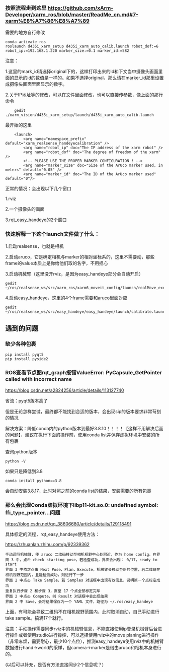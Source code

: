 ### 按照流程走到这里 https://github.com/xArm-Developer/xarm_ros/blob/master/ReadMe_cn.md#7-xarm%E8%A7%86%E8%A7%89

需要的地方自行修改

    conda activate ros
    roslaunch d435i_xarm_setup d435i_xarm_auto_calib.launch robot_dof:=6 robot_ip:=192.168.1.220 marker_size:=0.1 marker_id:=582

注意：

1.这里的mark_id请选择original下的，这样打印出来的id和下文当中摄像头画面里面的显示的id的数值是一样的。如果不选择original，那么请在marker_id那里设置成摄像头画面里面显示的数字。

2.关于IP地址等的修改，可以在文件里面修改，也可以直接传参数，像上面的那行命令

        gedit ./xarm_vision/d435i_xarm_setup/launch/d435i_xarm_auto_calib.launch

最开始的这里

        <launch>
            <arg name="namespace_prefix" default="xarm_realsense_handeyecalibration" />
            <arg name="robot_ip" doc="The IP address of the xarm robot" />
            <arg name="robot_dof" doc="The degree of freedom of the xarm" />
            <!-- PLEASE USE THE PROPER MARKER CONFIGURATION ! -->
            <arg name="marker_size" doc="Size of the ArUco marker used, in meters" default="0.05" />
            <arg name="marker_id" doc="The ID of the ArUco marker used" default="0"/>


正常的情况：会出现以下几个窗口

1.rviz

2.一个摄像头的画面

3.rqt_easy_handeye的2个窗口

### 快速解释一下这个launch文件做了什么：

1.启动realsense，也就是相机

2.启动aruco，它是确定相机与marker的相对坐标系的，这里不需要动，那些frame的value本质上是你给他们取的名字，不用担心

3.启动机械臂（这里没开rviz，是因为easy_handeye部分会自动开启）
    
    gedit ~/ros/realsense_ws/src/xarm_ros/xarm6_moveit_config/launch/realMove_exec.launch

4.启动easy_handeye，这里的4个frame需要和aruco里面对应

    gedit ~/ros/realsense_ws/src/easy_handeye/easy_handeye/launch/calibrate.launch

## 遇到的问题

### 缺少各种包裹
    pip install pyqt5
    pip install pyside2

### ROS查看节点图rqt_graph报错ValueError: PyCapsule_GetPointer called with incorrect name

https://blog.csdn.net/a2824256/article/details/113127740

省流：pyqt5版本高了

但是无论怎样尝试，最终都不能找到合适的版本，会出现sip的版本要求非常苛刻的情况

解决方案：降低conda内的python版本到最好3.8.10！！！！【这样不用解决后面的问题】，建议在执行下面的操作前，使用conda list并保存虚拟环境中安装的所有包裹

查询python版本

    python -V

如果只是降低到3.8

    conda install python==3.8

会自动安装3.8.17，此时对照之前的conda list的结果，安装需要的所有包裹

### 那么会出现Conda虚拟环境下libp11-kit.so.0: undefined symbol: ffi_type_pointer...问题

https://blog.csdn.net/qq_38606680/article/details/129118491

具体标定的流程，rqt_easy_handeye使用方法：

https://zhuanlan.zhihu.com/p/92339362

    手动调节机械臂，使 aruco 二维码移动至相机视野中心处附近，作为 home config。在界面 3 中，点击 check starting pose，若检查成功，界面会出现： 0/17，ready to start
    界面 3 中依次点击 Next Pose，Plan，Execute，机械臂会移动至新的位置，若二维码在相机视野范围内，且能检测成功，则进行下一步
    界面 2 中点击 Take Sample，若 Samples 对话框中出现有效信息，说明第一个点标定成功
    重复执行步骤 2 和步骤 3，直至 17 个点全部标定完毕
    界面 2 中点击 Compute，则 Result 对话框中会出现结果
    界面 2 中 Save，会将结果保存为一个 YAML 文件，路径为 ~/.ros/easy_handeye

上面，有可能会导致二维码不在相机视野范围内，此时取消自动，自己手动进行take sample。搞满17个就行。
    
注意：手动操作需要同步rviz中的机械臂信息，不能直接使用ip登录机械臂后台进行操作或者使用studio进行操控，可以选择使用rviz中的move planing进行操作（非常麻烦，需要耐心，最少10个点位），推测easy_handeye使用rviz中的机械臂数据进行hand->world的采样，但camera->marker是借由aruco和相机本身进行的。

(以后可以补充，是否有方法直接同步2个信息呢？)
